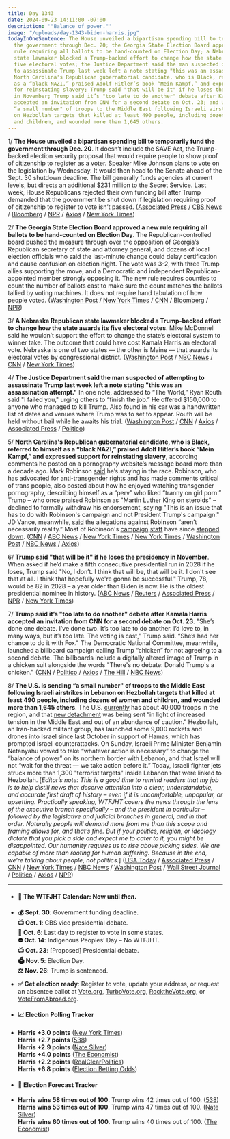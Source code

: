```yaml
---
title: Day 1343
date: 2024-09-23 14:11:00 -07:00
description: '"Balance of power."'
image: "/uploads/day-1343-biden-harris.jpg"
todayInOneSentence: The House unveiled a bipartisan spending bill to temporarily fund
  the government through Dec. 20; the Georgia State Election Board approved a new
  rule requiring all ballots to be hand-counted on Election Day; a Nebraska Republican
  state lawmaker blocked a Trump-backed effort to change how the state awards its
  five electoral votes; the Justice Department said the man suspected of attempting
  to assassinate Trump last week left a note stating "this was an assassination attempt";
  North Carolina's Republican gubernatorial candidate, who is Black, referred to himself
  as a “black NAZI,” praised Adolf Hitler’s book “Mein Kampf,” and expressed support
  for reinstating slavery; Trump said "that will be it" if he loses the presidency
  in November; Trump said it’s "too late to do another" debate after Kamala Harris
  accepted an invitation from CNN for a second debate on Oct. 23; and U.S. is sending
  “a small number" of troops to the Middle East following Israeli airstrikes in Lebanon
  on Hezbollah targets that killed at least 490 people, including dozens of women
  and children, and wounded more than 1,645 others.
---
```


1/ **The House unveiled a bipartisan spending bill to temporarily fund the government through Dec. 20**. It doesn’t include the SAVE Act, the Trump-backed election security proposal that would require people to show proof of citizenship to register as a voter. Speaker Mike Johnson plans to vote on the legislation by Wednesday. It would then head to the Senate ahead of the Sept. 30 shutdown deadline. The bill generally funds agencies at current levels, but directs an additional $231 million to the Secret Service. Last week, House Republicans rejected their own funding bill after Trump demanded that the government be shut down if legislation requiring proof of citizenship to register to vote isn’t passed. ([Associated Press](https://apnews.com/article/congress-government-shutdown-trump-johnson-budget-deal-d51de0cd895db687a6f5b35fc0dab13e) / [CBS News](https://www.cbsnews.com/news/government-shutdown-mike-johnson-continuing-resolution-plan/) / [Bloomberg](https://www.bloomberg.com/news/articles/2024-09-22/house-stopgap-funding-proposal-seeks-boost-for-us-secret-service) / [NPR](https://www.npr.org/2024/09/22/nx-s1-5122524/house-government-funding) / [Axios](https://www.axios.com/2024/09/22/house-unveils-three-month-stopgap-funding-bill) / [New York Times](https://www.nytimes.com/2024/09/22/us/congress-spending-deal-johnson.html))

2/ **The Georgia State Election Board approved a new rule requiring all ballots to be hand-counted on Election Day**. The Republican-controlled board pushed the measure through over the opposition of Georgia’s Republican secretary of state and attorney general, and dozens of local election officials who said the last-minute change could delay certification and cause confusion on election night. The vote was 3-2, with three Trump allies supporting the move, and a Democratic and independent Republican-appointed member  strongly opposing it. The new rule requires counties to count  the number of ballots cast to make sure the count matches the ballots tallied by voting machines. It does not require hand tabulation of how people voted. ([Washington Post](https://www.washingtonpost.com/politics/2024/09/20/trump-georgia-election-board-hand-count-ballots/) / [New York Times](https://www.nytimes.com/2024/09/20/us/elections/georgia-election-board-rules.html) / [CNN](https://www.cnn.com/2024/09/20/politics/georgia-republican-election-rules-hand-count) / [Bloomberg](https://www.bloomberg.com/news/articles/2024-09-20/georgia-risks-election-delay-by-approving-hand-counting-of-votes) / [NPR](https://www.npr.org/2024/09/20/nx-s1-5121154/georgia-election-board-hand-count-ballots))

3/ **A Nebraska Republican state lawmaker blocked a Trump-backed effort to change how the state awards its five electoral votes**. Mike McDonnell said he wouldn’t support the effort to change the state’s electoral system to winner take. The outcome that could have cost Kamala Harris an electoral vote. Nebraska is one of two states — the other is Maine — that awards its electoral votes by congressional district. ([Washington Post](https://www.washingtonpost.com/politics/2024/09/23/nebraska-electoral-votes-mike-mcdonnell/) / [NBC News](https://www.nbcnews.com/politics/2024-election/key-nebraska-republican-opposes-changing-state-awards-electoral-votes-rcna172276) / [CNN](https://www.cnn.com/2024/09/23/politics/nebraska-election-law-trump/index.html) / [New York Times](https://www.nytimes.com/2024/09/23/us/politics/nebraska-mike-mcdonnell-electoral-vote-trump.html))

4/ **The Justice Department said the man suspected of attempting to assassinate Trump last week left a note stating "this was an assassination attempt."** In one note, addressed to “The World,” Ryan Routh said "I failed you," urging others to “finish the job.” He offered $150,000 to anyone who managed to kill Trump. Also found in his car was a handwritten list of dates and venues where Trump was to set to appear. Routh will be held without bail while he awaits his trial. ([Washington Post](https://www.washingtonpost.com/nation/2024/09/23/trump-ryan-routh-florida-threat/) / [CNN](https://www.cnn.com/2024/09/23/politics/ryan-wesley-routh-trump-assassination-attempt-letter) / [Axios](https://www.axios.com/2024/09/23/ryan-routh-trump-assassination-attempt-custody) / [Associated Press](https://apnews.com/article/trump-assassination-attempt-florida-fbi-justice-department-1295144a65f46059ce39b4ccd7288fbc) / [Politico](https://www.politico.com/news/2024/09/23/man-accused-of-attempting-to-assassinate-trump-urged-others-to-finish-the-job-00180457))

5/ **North Carolina's Republican gubernatorial candidate, who is Black, referred to himself as a “black NAZI,” praised Adolf Hitler’s book “Mein Kampf,” and expressed support for reinstating slavery**, according comments he posted on a pornography website’s message board more than a decade ago. Mark Robinson [said](https://www.nbcnews.com/politics/2024-election/mark-robinson-vows-stay-north-carolina-governor-race-cnn-report-rcna171860) he’s staying in the race. Robinson, who has advocated for anti-transgender rights and has made comments critical of trans people, also posted about how he enjoyed watching transgender pornography, describing himself as a “perv” who liked “tranny on girl porn.” Trump – who once praised Robinson as "Martin Luther King on steroids" – declined to formally withdraw his endorsement, saying "This is an issue that has to do with Robinson's campaign and not President Trump's campaign." JD Vance, meanwhile, [said](https://www.nbcnews.com/politics/2024-election/jd-vance-says-allegations-mark-robinson-arent-necessarily-reality-rcna172122) the allegations against Robinson “aren’t necessarily reality.” Most of Robinson's [campaign](https://www.axios.com/2024/09/22/mark-robinson-nc-governor-campaign-staff-resign) [staff](https://www.cnn.com/2024/09/22/politics/mark-robinson-campaign-resignations) have since [stepped down](https://www.politico.com/news/2024/09/22/mark-robinson-campaign-staff-resign-00180418). ([CNN](https://www.cnn.com/2024/09/19/politics/kfile-mark-robinson-black-nazi-pro-slavery-porn-forum) / [ABC News](https://abcnews.go.com/Politics/mark-robinson-nc-gop-gubernatorial-candidate-allegedly-made/story?id=113853944) / [New York Times](https://www.nytimes.com/2024/09/19/us/politics/mark-robinson-north-carolina-gubernatorial-race.html) / [New York Times](https://www.nytimes.com/live/2024/09/23/us/trump-harris-election) / [Washington Post](https://www.washingtonpost.com/politics/2024/09/20/mark-robinson-mein-kampf-porn-posts/) / [NBC News](https://www.nbcnews.com/politics/2024-election/trump-no-plan-pull-endorsement-mark-robinson-alleged-porn-site-scandal-rcna171988) / [Axios](https://www.axios.com/2024/09/20/north-carolina-trumps-emerging-achilles-heel))

6/ **Trump said "that will be it" if he loses the presidency in November**. When asked if he’d make a fifth consecutive presidential run in 2028 if he loses, Trump said "No, I don’t. I think that will be, that will be it. I don't see that at all. I think that hopefully we're gonna be successful." Trump, 78, would be 82 in 2028 – a year older than Biden is now. He is the oldest presidential nominee in history. ([ABC News](https://abcnews.go.com/Politics/trump-run-loses-november/story?id=113910212) / [Reuters](https://www.reuters.com/world/us/trump-says-he-will-not-run-again-if-he-loses-november-that-will-be-it-2024-09-22/) / [Associated Press](https://apnews.com/article/trump-election-2028-da72e8e1b412e85c012343fa70db4640) / [NPR](https://www.npr.org/2024/09/23/nx-s1-5123345/trump-wont-run-again-2028-election) / [New York Times](https://www.nytimes.com/2024/09/23/us/politics/trump-president-2028.html))

7/ **Trump said it’s "too late to do another" debate after Kamala Harris accepted an invitation from CNN for a second debate on Oct. 23**. "She’s done one debate. I’ve done two. It’s too late to do another. I’d love to, in many ways, but it’s too late. The voting is cast,” Trump said. “She’s had her chance to do it with Fox." The Democratic National Committee, meanwhile, launched a billboard campaign calling Trump “chicken” for not agreeing to a second debate. The billboards include a digitally altered image of Trump in a chicken suit alongside the words "There's no debate: Donald Trump's a chicken." ([CNN](https://www.cnn.com/2024/09/21/politics/presidential-debate-harris-trump-cnn/) / [Politico](https://www.politico.com/news/2024/09/21/harris-challenges-trump-to-second-debate-on-oct-23-00180362) / [Axios](https://www.axios.com/2024/09/21/harris-trump-cnn-second-debate) / [The Hill](https://thehill.com/homenews/campaign/4893567-dnc-calls-trump-chicken-for-not-accepting-second-debate-in-billboard-campaign/) / [NBC News](https://www.nbcnews.com/politics/2024-election/trump-chicken-campaign-debate-harris-rcna172168))

8/ **The U.S. is sending “a small number" of troops to the Middle East following Israeli airstrikes in Lebanon on Hezbollah targets that killed at least 490 people, including dozens of women and children, and wounded more than 1,645 others**. The U.S. [currently](https://apnews.com/article/israel-lebanon-violence-war-hezbollah-63a15fa390a94acf46ef886cc5fb88db) has about 40,000 troops in the region, and that [new detachment](https://thehill.com/policy/defense/4894354-us-troops-middle-east-tensions-israel-hezbollah-lebanon-hamas-palestinians-gaza-war/) was being sent “in light of increased tension in the Middle East and out of an abundance of caution.” Hezbollah, an Iran-backed militant group, has launched some 9,000 rockets and drones into Israel since last October in support of Hamas, which has prompted Israeli counterattacks. On Sunday, Israeli Prime Minister Benjamin Netanyahu vowed to take “whatever action is necessary” to change the “balance of power” on its northern border with Lebanon, and that Israel will not “wait for the threat — we take action before it.” Today, Israeli fighter jets struck more than 1,300 "terrorist targets" inside Lebanon that were linked to Hezbollah. [*Editor’s note: This is a good time to remind readers that my job is to help distill news that deserve attention into a clear, understandable, and accurate first draft of history – even if it is uncomfortable, unpopular, or upsetting. Practically speaking, WTFJHT covers the news through the lens of the executive branch specifically – and the president in particular – followed by the legislative and judicial branches in general, and in that order. Naturally people will demand more from me than this scope and framing allows for, and that’s fine. But if your politics, religion, or ideology dictate that you pick a side and expect me to cater to it, you might be disappointed. Our humanity requires us to rise above picking sides. We are capable of more than rooting for human suffering. Because in the end, we’re talking about people, not politics.*] ([USA Today](https://www.usatoday.com/story/news/world/2024/09/23/us-sends-troops-israel-lebanon-war-hezbollah/75349472007/) / [Associated Press](https://apnews.com/live/lebanon-israel-strikes-hamas-war-updates) / [CNN](https://www.cnn.com/world/live-news/israel-lebanon-hezbollah-09-23-24-intl-hnk/index.html) / [New York Times](https://www.nytimes.com/live/2024/09/23/world/gaza-israel-hamas-hezbollah) / [NBC News](https://www.nbcnews.com/news/world/israel-lebanon-hezbollah-evacuation-strikes-rcna172180) / [Washington Post](https://www.washingtonpost.com/world/2024/09/23/israel-lebanon-hezbollah-hamas-war-news-gaza/) / [Wall Street Journal](https://www.wsj.com/world/middle-east/israel-calls-on-civilians-near-hezbollah-targets-to-evacuate-as-strikes-intensify-2a2748c0) / [Politico](https://www.politico.eu/article/israel-lebanon-strike-war-kill-274-health-hezbollah/) / [Axios](https://www.axios.com/2024/09/23/israel-strikes-kill-100-lebanon-hezbollah) / [NPR](https://www.npr.org/2024/09/23/nx-s1-5123377/israel-lebanon-hezbollah-fighting))

---

* #### 📅 The WTFJHT Calendar: Now until *then*.

* **💰 Sept. 30**: Government funding deadline. \
  **📺 Oct. 1**: CBS vice presidential debate. \
  **📆 Oct. 6**: Last day to register to vote in some states. \
  **⛔️ Oct. 14**: Indigenous Peoples’ Day – No WTFJHT. \
  **📺 Oct. 23**: \[Proposed\] Presidential debate. \
  **🗳️ Nov. 5**: Election Day. \
  **⚖️ Nov. 26**: Trump is sentenced.

* **✅ Get election ready**: Register to vote, update your address, or request an absentee ballot at [Vote.org](https://www.vote.org/), [TurboVote.org](https://turbovote.org/), [RocktheVote.org](https://www.rockthevote.org/), or [VoteFromAbroad.org](https://www.votefromabroad.org/).

* #### 📈 Election Polling Tracker

* **Harris \+3.0 points** ([New York Times](https://www.nytimes.com/interactive/2024/us/elections/polls-president.html)) \
  **Harris \+2.7 points** ([538](https://projects.fivethirtyeight.com/polls/president-general/2024/national/)) \
  **Harris \+2.9 points** ([Nate Silver](https://www.natesilver.net/p/nate-silver-2024-president-election-polls-model)) \
  **Harris \+4.0 points** ([The Economist](https://www.economist.com/interactive/us-2024-election/trump-harris-polls)) \
  **Harris \+2.2 points** ([RealClearPolitics](https://www.realclearpolling.com/polls/president/general/2024/trump-vs-harris)) \
  **Harris \+6.8 points** ([Election Betting Odds](https://www.electionbettingodds.com/))

* #### 🔮 Election Forecast Tracker

* **Harris wins 58 times out of 100**. Trump wins 42 times out of 100. ([538](https://projects.fivethirtyeight.com/2024-election-forecast/)) \
  **Harris wins 53 times out of 100**. Trump wins 47 times out of 100. ([Nate Silver](https://www.natesilver.net/p/nate-silver-2024-president-election-polls-model)) \
  **Harris wins 60 times out of 100**. Trump wins 40 times out of 100. ([The Economist](https://www.economist.com/interactive/us-2024-election/prediction-model/president/))